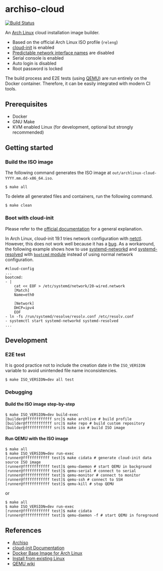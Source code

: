 # archiso-cloud

[![Build Status](https://travis-ci.org/t13a/archiso-cloud.svg?branch=master)](https://travis-ci.org/t13a/archiso-cloud)

An [Arch Linux](https://www.archlinux.org) cloud installation image builder.

- Based on the official Arch Linux ISO profile (`releng`)
- [cloud-init](https://cloud-init.io) is enabled
- [Predictable network interface names](https://www.freedesktop.org/wiki/Software/systemd/PredictableNetworkInterfaceNames/) are disabled
- Serial console is enabled
- Auto login is disabled
- Root password is locked

The build process and E2E tests (using [QEMU](https://www.qemu.org/)) are run entirely on the Docker container. Therefore, it can be easily integrated with modern CI tools.

## Prerequisites

- Docker
- GNU Make
- KVM enabled Linux (for development, optional but strongly recommended)

## Getting started

### Build the ISO image

The following command generates the ISO image at `out/archlinux-cloud-YYYY.mm.dd-x86_64.iso`.

```
$ make all
```

To delete all generated files and containers, run the following command.

```
$ make clean
```

### Boot with cloud-init

Please refer to the [official documentation](https://cloudinit.readthedocs.io/) for a general explanation.

In Arch Linux, cloud-init 19.1 tries network configuration with [netctl](https://wiki.archlinux.org/index.php/Netctl). However, this does not work well because it has a [bug](https://bugs.launchpad.net/cloud-init/+bug/1714495). As a workaround, the following example shows how to use [systemd-networkd](https://wiki.archlinux.org/index.php/Systemd-networkd) and [systemd-resolved](https://wiki.archlinux.org/index.php/Systemd-resolved) with [`bootcmd` module](https://cloudinit.readthedocs.io/en/latest/topics/modules.html#bootcmd) instead of using normal network configuration.

```
#cloud-config
...
bootcmd:
- |
    cat << EOF > /etc/systemd/network/20-wired.network
    [Match]
    Name=eth0

    [Network]
    DHCP=ipv4
    EOF
- ln -fs /run/systemd/resolve/resolv.conf /etc/resolv.conf
- systemctl start systemd-networkd systemd-resolved
...
```

## Development

### E2E test

It is good practice not to include the creation date in the `ISO_VERSION` variable to avoid unintended file name inconsistencies.

```
$ make ISO_VERSION=dev all test
```

### Debugging

#### Build the ISO image step-by-step

```
$ make ISO_VERSION=dev build-exec
[builder@ffffffffffff src]$ make archlive # build profile
[builder@ffffffffffff src]$ make repo # build custom repository
[builder@ffffffffffff src]$ make iso # build ISO image
```

#### Run QEMU with the ISO image

```
$ make all
$ make ISO_VERSION=dev run-exec
[runner@ffffffffffff test]$ make cidata # generate cloud-init data source ISO image
[runner@ffffffffffff test]$ qemu-daemon # start QEMU in background
[runner@ffffffffffff test]$ qemu-serial # connect to serial
[runner@ffffffffffff test]$ qemu-monitor # connect to monitor
[runner@ffffffffffff test]$ qemu-ssh # connect to SSH
[runner@ffffffffffff test]$ qemu-kill # stop QEMU
```

or

```
$ make all
$ make ISO_VERSION=dev run-exec
[runner@ffffffffffff test]$ make cidata
[runner@ffffffffffff test]$ qemu-daemon -f # start QEMU in foreground
```

## References

- [Archiso](https://wiki.archlinux.org/index.php/Archiso)
- [cloud-init Documentation](https://cloudinit.readthedocs.io/)
- [Docker Base Image for Arch Linux](https://github.com/archlinux/archlinux-docker)
- [Install from existing Linux](https://wiki.archlinux.org/index.php/Install_from_existing_Linux)
- [QEMU wiki](https://wiki.qemu.org)
